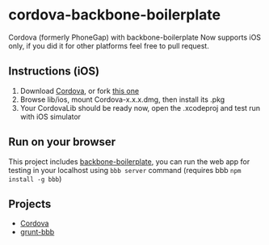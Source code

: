 cordova-backbone-boilerplate
============================

Cordova (formerly PhoneGap) with backbone-boilerplate
Now supports iOS only, if you did it for other platforms feel free to pull request.

Instructions (iOS)
------------

1. Download [Cordova](http://phonegap.com/download), or fork [this one](https://github.com/phonegap/phonegap)
2. Browse lib/ios, mount Cordova-x.x.x.dmg, then install its .pkg
3. Your CordovaLib should be ready now, open the .xcodeproj and test run with iOS simulator

Run on your browser
-------------------

This project includes [backbone-boilerplate](https://github.com/backbone-boilerplate/grunt-bbb), you can run the web app for testing in your localhost using `bbb server` command (requires bbb `npm install -g bbb`)

Projects
--------

- [Cordova](https://github.com/phonegap/phonegap)
- [grunt-bbb](https://github.com/backbone-boilerplate/grunt-bbb) 
